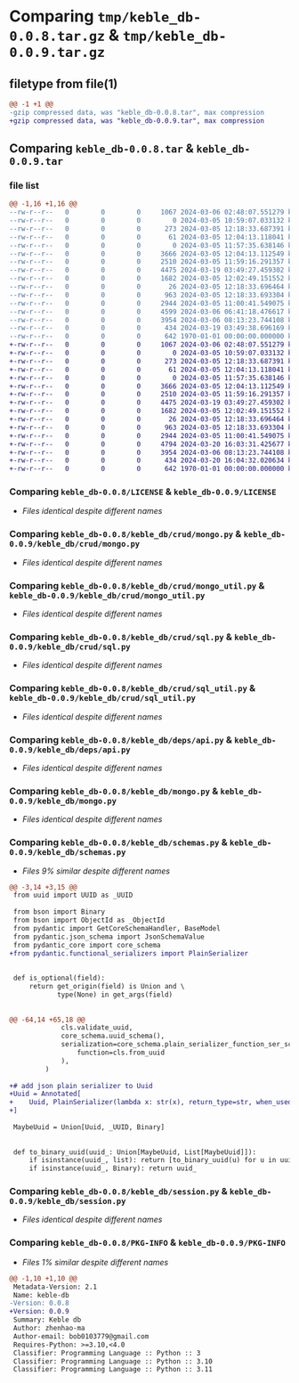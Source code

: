 # Comparing `tmp/keble_db-0.0.8.tar.gz` & `tmp/keble_db-0.0.9.tar.gz`

## filetype from file(1)

```diff
@@ -1 +1 @@
-gzip compressed data, was "keble_db-0.0.8.tar", max compression
+gzip compressed data, was "keble_db-0.0.9.tar", max compression
```

## Comparing `keble_db-0.0.8.tar` & `keble_db-0.0.9.tar`

### file list

```diff
@@ -1,16 +1,16 @@
--rw-r--r--   0        0        0     1067 2024-03-06 02:48:07.551279 keble_db-0.0.8/LICENSE
--rw-r--r--   0        0        0        0 2024-03-05 10:59:07.033132 keble_db-0.0.8/README.md
--rw-r--r--   0        0        0      273 2024-03-05 12:18:33.687391 keble_db-0.0.8/keble_db/__init__.py
--rw-r--r--   0        0        0       61 2024-03-05 12:04:13.118041 keble_db-0.0.8/keble_db/crud/__init__.py
--rw-r--r--   0        0        0        0 2024-03-05 11:57:35.638146 keble_db-0.0.8/keble_db/crud/base.py
--rw-r--r--   0        0        0     3666 2024-03-05 12:04:13.112549 keble_db-0.0.8/keble_db/crud/mongo.py
--rw-r--r--   0        0        0     2510 2024-03-05 11:59:16.291357 keble_db-0.0.8/keble_db/crud/mongo_util.py
--rw-r--r--   0        0        0     4475 2024-03-19 03:49:27.459302 keble_db-0.0.8/keble_db/crud/sql.py
--rw-r--r--   0        0        0     1682 2024-03-05 12:02:49.151552 keble_db-0.0.8/keble_db/crud/sql_util.py
--rw-r--r--   0        0        0       26 2024-03-05 12:18:33.696464 keble_db-0.0.8/keble_db/deps/__init__.py
--rw-r--r--   0        0        0      963 2024-03-05 12:18:33.693304 keble_db-0.0.8/keble_db/deps/api.py
--rw-r--r--   0        0        0     2944 2024-03-05 11:00:41.549075 keble_db-0.0.8/keble_db/mongo.py
--rw-r--r--   0        0        0     4599 2024-03-06 06:41:18.476617 keble_db-0.0.8/keble_db/schemas.py
--rw-r--r--   0        0        0     3954 2024-03-06 08:13:23.744108 keble_db-0.0.8/keble_db/session.py
--rw-r--r--   0        0        0      434 2024-03-19 03:49:38.696169 keble_db-0.0.8/pyproject.toml
--rw-r--r--   0        0        0      642 1970-01-01 00:00:00.000000 keble_db-0.0.8/PKG-INFO
+-rw-r--r--   0        0        0     1067 2024-03-06 02:48:07.551279 keble_db-0.0.9/LICENSE
+-rw-r--r--   0        0        0        0 2024-03-05 10:59:07.033132 keble_db-0.0.9/README.md
+-rw-r--r--   0        0        0      273 2024-03-05 12:18:33.687391 keble_db-0.0.9/keble_db/__init__.py
+-rw-r--r--   0        0        0       61 2024-03-05 12:04:13.118041 keble_db-0.0.9/keble_db/crud/__init__.py
+-rw-r--r--   0        0        0        0 2024-03-05 11:57:35.638146 keble_db-0.0.9/keble_db/crud/base.py
+-rw-r--r--   0        0        0     3666 2024-03-05 12:04:13.112549 keble_db-0.0.9/keble_db/crud/mongo.py
+-rw-r--r--   0        0        0     2510 2024-03-05 11:59:16.291357 keble_db-0.0.9/keble_db/crud/mongo_util.py
+-rw-r--r--   0        0        0     4475 2024-03-19 03:49:27.459302 keble_db-0.0.9/keble_db/crud/sql.py
+-rw-r--r--   0        0        0     1682 2024-03-05 12:02:49.151552 keble_db-0.0.9/keble_db/crud/sql_util.py
+-rw-r--r--   0        0        0       26 2024-03-05 12:18:33.696464 keble_db-0.0.9/keble_db/deps/__init__.py
+-rw-r--r--   0        0        0      963 2024-03-05 12:18:33.693304 keble_db-0.0.9/keble_db/deps/api.py
+-rw-r--r--   0        0        0     2944 2024-03-05 11:00:41.549075 keble_db-0.0.9/keble_db/mongo.py
+-rw-r--r--   0        0        0     4794 2024-03-20 16:03:31.425677 keble_db-0.0.9/keble_db/schemas.py
+-rw-r--r--   0        0        0     3954 2024-03-06 08:13:23.744108 keble_db-0.0.9/keble_db/session.py
+-rw-r--r--   0        0        0      434 2024-03-20 16:04:32.020634 keble_db-0.0.9/pyproject.toml
+-rw-r--r--   0        0        0      642 1970-01-01 00:00:00.000000 keble_db-0.0.9/PKG-INFO
```

### Comparing `keble_db-0.0.8/LICENSE` & `keble_db-0.0.9/LICENSE`

 * *Files identical despite different names*

### Comparing `keble_db-0.0.8/keble_db/crud/mongo.py` & `keble_db-0.0.9/keble_db/crud/mongo.py`

 * *Files identical despite different names*

### Comparing `keble_db-0.0.8/keble_db/crud/mongo_util.py` & `keble_db-0.0.9/keble_db/crud/mongo_util.py`

 * *Files identical despite different names*

### Comparing `keble_db-0.0.8/keble_db/crud/sql.py` & `keble_db-0.0.9/keble_db/crud/sql.py`

 * *Files identical despite different names*

### Comparing `keble_db-0.0.8/keble_db/crud/sql_util.py` & `keble_db-0.0.9/keble_db/crud/sql_util.py`

 * *Files identical despite different names*

### Comparing `keble_db-0.0.8/keble_db/deps/api.py` & `keble_db-0.0.9/keble_db/deps/api.py`

 * *Files identical despite different names*

### Comparing `keble_db-0.0.8/keble_db/mongo.py` & `keble_db-0.0.9/keble_db/mongo.py`

 * *Files identical despite different names*

### Comparing `keble_db-0.0.8/keble_db/schemas.py` & `keble_db-0.0.9/keble_db/schemas.py`

 * *Files 9% similar despite different names*

```diff
@@ -3,14 +3,15 @@
 from uuid import UUID as _UUID
 
 from bson import Binary
 from bson import ObjectId as _ObjectId
 from pydantic import GetCoreSchemaHandler, BaseModel
 from pydantic.json_schema import JsonSchemaValue
 from pydantic_core import core_schema
+from pydantic.functional_serializers import PlainSerializer
 
 
 def is_optional(field):
     return get_origin(field) is Union and \
            type(None) in get_args(field)
 
 
@@ -64,14 +65,18 @@
             cls.validate_uuid,
             core_schema.uuid_schema(),
             serialization=core_schema.plain_serializer_function_ser_schema(
                 function=cls.from_uuid
             ),
         )
 
+# add json plain serializer to Uuid
+Uuid = Annotated[
+    Uuid, PlainSerializer(lambda x: str(x), return_type=str, when_used='json')
+]
 
 MaybeUuid = Union[Uuid, _UUID, Binary]
 
 
 def to_binary_uuid(uuid_: Union[MaybeUuid, List[MaybeUuid]]):
     if isinstance(uuid_, list): return [to_binary_uuid(u) for u in uuid_]
     if isinstance(uuid_, Binary): return uuid_
```

### Comparing `keble_db-0.0.8/keble_db/session.py` & `keble_db-0.0.9/keble_db/session.py`

 * *Files identical despite different names*

### Comparing `keble_db-0.0.8/PKG-INFO` & `keble_db-0.0.9/PKG-INFO`

 * *Files 1% similar despite different names*

```diff
@@ -1,10 +1,10 @@
 Metadata-Version: 2.1
 Name: keble-db
-Version: 0.0.8
+Version: 0.0.9
 Summary: Keble db
 Author: zhenhao-ma
 Author-email: bob0103779@gmail.com
 Requires-Python: >=3.10,<4.0
 Classifier: Programming Language :: Python :: 3
 Classifier: Programming Language :: Python :: 3.10
 Classifier: Programming Language :: Python :: 3.11
```

